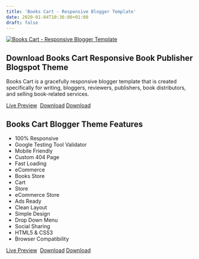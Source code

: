 ```yaml
---
title: 'Books Cart - Responsive Blogger Template'
date: 2020-01-04T10:36:00+01:00
draft: false
---
```


[![Books Cart - Responsive Blogger Template](https://4.bp.blogspot.com/-5x-YcBtyEjQ/XhBcgAodI2I/AAAAAAAADp8/vDeA6zJ2O5gRIJWH3TGF3XD_bjLoUxZpACLcBGAsYHQ/s1600/Books%2BCart.jpg "Books Cart - Responsive Blogger Template")](https://4.bp.blogspot.com/-5x-YcBtyEjQ/XhBcgAodI2I/AAAAAAAADp8/vDeA6zJ2O5gRIJWH3TGF3XD_bjLoUxZpACLcBGAsYHQ/s1600/Books%2BCart.jpg)

Download Books Cart Responsive Book Publisher Blogspot Theme
------------------------------------------------------------

Books Cart is a gracefully responsive blogger template that is created specifically for writing, bloggers, reviewers, publishers, book distributors, and selling book-related services.  
  
[Live Preview](https://books-cart-soratemplates.blogspot.com/)  [Download](https://www.mediafire.com/file/ar2631wq1p5uxo1/BooksCart_Blogger_theme.zip/file) [Download](https://app.box.com/s/s63yh666os0x9usxlx0zx2r43begkpqx)  

Books Cart Blogger Theme Features
---------------------------------

*   100% Responsive
*   Google Testing Tool Validator
*   Mobile Friendly
*   Custom 404 Page
*   Fast Loading
*   eCommerce
*   Books Store
*   Cart
*   Store
*   eCommerce Store
*   Ads Ready
*   Clean Layout
*   Simple Design
*   Drop Down Menu
*   Social Sharing
*   HTML5 & CSS3
*   Browser Compatibility

[Live Preview](https://books-cart-soratemplates.blogspot.com/)  [Download](https://www.mediafire.com/file/ar2631wq1p5uxo1/BooksCart_Blogger_theme.zip/file) [Download](https://app.box.com/s/s63yh666os0x9usxlx0zx2r43begkpqx)